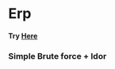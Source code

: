 # Erp 
#### Try <a href=https://replit.com/@surya2601/erpscrap-1#main.py>Here</a>



### Simple Brute force + Idor

